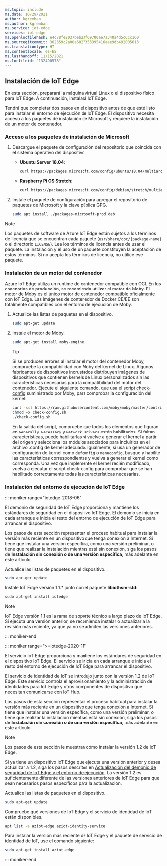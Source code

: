 ```yaml
---
ms.topic: include
ms.date: 10/29/2021
author: kgremban
ms.author: kgremban
ms.service: iot-edge
services: iot-edge
ms.openlocfilehash: e4c78fe2037beb23f69700ae7a340a4d5c6cc160
ms.sourcegitcommit: 362359c2a00a6827353395416aae9db492005613
ms.translationtype: HT
ms.contentlocale: es-ES
ms.lasthandoff: 11/15/2021
ms.locfileid: "132490578"
---
```

## <a name="install-iot-edge"></a>Instalación de IoT Edge

En esta sección, preparará la máquina virtual Linux o el dispositivo físico para IoT Edge. A continuación, instalará IoT Edge.

Tendrá que completar dos pasos en el dispositivo antes de que esté listo para instalar el entorno de ejecución de IoT Edge. El dispositivo necesita acceso a los paquetes de instalación de Microsoft y requiere la instalación de un motor de contenedor.

### <a name="access-the-microsoft-installation-packages"></a>Acceso a los paquetes de instalación de Microsoft

1. Descargue el paquete de configuración del repositorio que coincida con el sistema operativo del dispositivo.

   * **Ubuntu Server 18.04**:

      ```bash
      curl https://packages.microsoft.com/config/ubuntu/18.04/multiarch/packages-microsoft-prod.deb > ./packages-microsoft-prod.deb
      ```

   * **Raspberry Pi OS Stretch**:

      ```bash
      curl https://packages.microsoft.com/config/debian/stretch/multiarch/packages-microsoft-prod.deb > ./packages-microsoft-prod.deb
      ```

1. Instale el paquete de configuración para agregar el repositorio de paquetes de Microsoft y la clave pública GPG.

   ```bash
   sudo apt install ./packages-microsoft-prod.deb
   ```

> [!NOTE]
> Los paquetes de software de Azure IoT Edge están sujetos a los términos de licencia que se encuentran cada paquete (`usr/share/doc/{package-name}` o el directorio `LICENSE`). Lea los términos de licencia antes de usar el paquete. La instalación y el uso de un paquete constituyen la aceptación de estos términos. Si no acepta los términos de licencia, no utilice ese paquete.

### <a name="install-a-container-engine"></a>Instalación de un motor del contenedor

Azure IoT Edge utiliza un runtime de contenedor compatible con OCI. En los escenarios de producción, se recomienda utilizar el motor de Moby. El motor de Moby es el único motor de contenedor compatible oficialmente con IoT Edge. Las imágenes de contenedor de Docker CE/EE son totalmente compatibles con el entorno de ejecución de Moby.

1. Actualice las listas de paquetes en el dispositivo.

   ```bash
   sudo apt-get update
   ```

1. Instale el motor de Moby.

   ```bash
   sudo apt-get install moby-engine
   ```

   > [!TIP]
   > Si se producen errores al instalar el motor del contenedor Moby, compruebe la compatibilidad con Moby del kernel de Linux. Algunos fabricantes de dispositivos incrustados distribuyen imágenes de dispositivos que contienen kernels de Linux personalizados sin las características necesarias para la compatibilidad del motor del contenedor. Ejecute el siguiente comando, que usa el [script check-config](https://github.com/moby/moby/blob/master/contrib/check-config.sh) suministrado por Moby, para comprobar la configuración del kernel:
   >
   >   ```bash
   >   curl -ssl https://raw.githubusercontent.com/moby/moby/master/contrib/check-config.sh -o check-config.sh
   >   chmod +x check-config.sh
   >   ./check-config.sh
   >   ```
   >
   > En la salida del script, compruebe que todos los elementos que figuran en `Generally Necessary` y `Network Drivers` estén habilitados. Si faltan características, puede habilitarlas si vuelve a generar el kernel a partir del origen y selecciona los módulos asociados para incluirlos en el archivo .config de kernel adecuado. Igualmente, si usa un generador de configuración de kernel como `defconfig` o `menuconfig`, busque y habilite las características correspondientes y vuelva a generar el kernel como corresponda. Una vez que implemente el kernel recién modificado, vuelva a ejecutar el script check-config para comprobar que se han habilitado correctamente todas las características necesarias.

### <a name="install-the-iot-edge-runtime"></a>Instalación del entorno de ejecución de IoT Edge

<!-- 1.1 -->
::: moniker range="iotedge-2018-06"

El demonio de seguridad de IoT Edge proporciona y mantiene los estándares de seguridad en el dispositivo IoT Edge. El demonio se inicia en cada arranque e inicia el resto del entorno de ejecución de IoT Edge para arrancar el dispositivo.

Los pasos de esta sección representan el proceso habitual para instalar la versión más reciente en un dispositivo que tenga conexión a Internet. Si tiene que instalar una versión específica, como una versión preliminar, o tiene que realizar la instalación mientras está sin conexión, siga los pasos de **Instalación sin conexión o de una versión específica**, más adelante en este artículo.

Actualice las listas de paquetes en el dispositivo.

   ```bash
   sudo apt-get update
   ```

Instale IoT Edge versión 1.1.* junto con el paquete **libiothsm-std**:

   ```bash
   sudo apt-get install iotedge
   ```

>[!NOTE]
>IoT Edge versión 1.1 es la rama de soporte técnico a largo plazo de IoT Edge. Si ejecuta una versión anterior, se recomienda instalar o actualizar a la revisión más reciente, ya que ya no se admiten las versiones anteriores.

<!-- end 1.1 -->
::: moniker-end

<!-- 1.2 -->
::: moniker range=">=iotedge-2020-11"

El servicio IoT Edge proporciona y mantiene los estándares de seguridad en el dispositivo IoT Edge. El servicio se inicia en cada arranque e inicia el resto del entorno de ejecución de IoT Edge para arrancar el dispositivo.

El servicio de identidad de IoT se introdujo junto con la versión 1.2 de IoT Edge. Este servicio controla el aprovisionamiento y la administración de identidades para IoT Edge y otros componentes de dispositivo que necesitan comunicarse con IoT Hub.

Los pasos de esta sección representan el proceso habitual para instalar la versión más reciente en un dispositivo que tenga conexión a Internet. Si tiene que instalar una versión específica, como una versión preliminar, o tiene que realizar la instalación mientras está sin conexión, siga los pasos de **Instalación sin conexión o de una versión específica**, más adelante en este artículo.

>[!NOTE]
>Los pasos de esta sección le muestran cómo instalar la versión 1.2 de IoT Edge.
>
>Si ya tiene un dispositivo IoT Edge que ejecuta una versión anterior y desea actualizar a 1.2, siga los pasos descritos en [Actualización del demonio de seguridad de IoT Edge y el entorno de ejecución](../articles/iot-edge/how-to-update-iot-edge.md). La versión 1.2 es suficientemente diferente de las versiones anteriores de IoT Edge para que sean necesarios pasos específicos para la actualización.

Actualice las listas de paquetes en el dispositivo.

   ```bash
   sudo apt-get update
   ```

Compruebe qué versiones de IoT Edge y el servicio de identidad de IoT están disponibles.

   ```bash
   apt list -a aziot-edge aziot-identity-service
   ```

Para instalar la versión más reciente de IoT Edge y el paquete de servicio de identidad de IoT, use el comando siguiente:

   ```bash
   sudo apt-get install aziot-edge
   ```

<!-- end 1.2 -->
::: moniker-end
